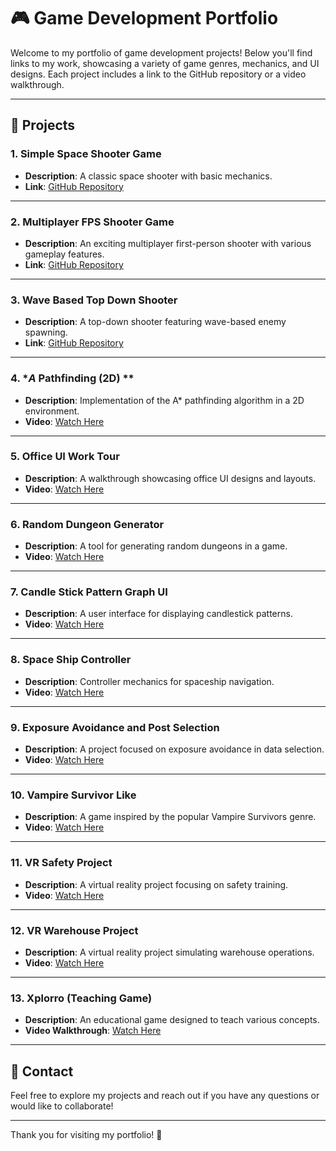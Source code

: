 # 🎮 Game Development Portfolio

Welcome to my portfolio of game development projects! Below you'll find links to my work, showcasing a variety of game genres, mechanics, and UI designs. Each project includes a link to the GitHub repository or a video walkthrough. 

---

## 🚀 Projects

### 1. **Simple Space Shooter Game**
- **Description**: A classic space shooter with basic mechanics.
- **Link**: [GitHub Repository](https://github.com/sakshams21/Space_Retro_Shooter)

---

### 2. **Multiplayer FPS Shooter Game**
- **Description**: An exciting multiplayer first-person shooter with various gameplay features.
- **Link**: [GitHub Repository](https://github.com/sakshams21/MULTIPLAYER-FPS)

---

### 3. **Wave Based Top Down Shooter**
- **Description**: A top-down shooter featuring wave-based enemy spawning.
- **Link**: [GitHub Repository](https://github.com/sakshams21/TopDownShooter)

---

### 4. **A* Pathfinding (2D) **
- **Description**: Implementation of the A* pathfinding algorithm in a 2D environment.
- **Video**: [Watch Here](https://drive.google.com/file/d/1gHWWd10wUos5IrJV8TTxVJ73iycMzXQ_/view?usp=sharing)

---

### 5. **Office UI Work Tour**
- **Description**: A walkthrough showcasing office UI designs and layouts.
- **Video**: [Watch Here](https://drive.google.com/file/d/1YHG7rRiYrJXlelfpYP5IOiHG68XQcL1O/view?usp=sharing)

---

### 6. **Random Dungeon Generator**
- **Description**: A tool for generating random dungeons in a game.
- **Video**: [Watch Here](https://drive.google.com/file/d/17GM4Q7G2wBbNKqvn1ff_Qw7dmOWEJgNj/view?usp=sharing)

---

### 7. **Candle Stick Pattern Graph UI**
- **Description**: A user interface for displaying candlestick patterns.
- **Video**: [Watch Here](https://drive.google.com/file/d/1fIKHkjWKdFJbjpE8ZLpg-CpjkuwHXCge/view?usp=sharing)

---

### 8. **Space Ship Controller**
- **Description**: Controller mechanics for spaceship navigation.
- **Video**: [Watch Here](https://drive.google.com/file/d/1DSQjKGS6ZrS4ekoG3y4sgX7sBQOzw6Ff/view?usp=sharing)

---

### 9. **Exposure Avoidance and Post Selection**
- **Description**: A project focused on exposure avoidance in data selection.
- **Video**: [Watch Here](https://drive.google.com/file/d/1AUM4HTqThZ6R8yzRLbx_jotYvX6fHBjD/view?usp=sharing)

---

### 10. **Vampire Survivor Like**
- **Description**: A game inspired by the popular Vampire Survivors genre.
- **Video**: [Watch Here](https://drive.google.com/file/d/1jGG9KSrHPPuYRFHmu8mDBUdmr1L5vIwx/view?usp=sharing)

---

### 11. **VR Safety Project**
- **Description**: A virtual reality project focusing on safety training.
- **Video**: [Watch Here](https://drive.google.com/file/d/19yxT4vjpEBKljw15fInyePqKr72WXlAb/view?usp=sharing)

---

### 12. **VR Warehouse Project**
- **Description**: A virtual reality project simulating warehouse operations.
- **Video**: [Watch Here](https://drive.google.com/file/d/1RWVTkUUglSsqWq_uIgY90MGj-o1pOvtm/view?usp=sharing)

---

### 13. **Xplorro (Teaching Game)**
- **Description**: An educational game designed to teach various concepts.
- **Video Walkthrough**: [Watch Here](https://drive.google.com/file/d/1wZ6s1kE_JkOIEkRu-c75HeK3H15V9A4o/view?usp=sharing)

---

## 💬 Contact

Feel free to explore my projects and reach out if you have any questions or would like to collaborate!

---

Thank you for visiting my portfolio! 🌟
